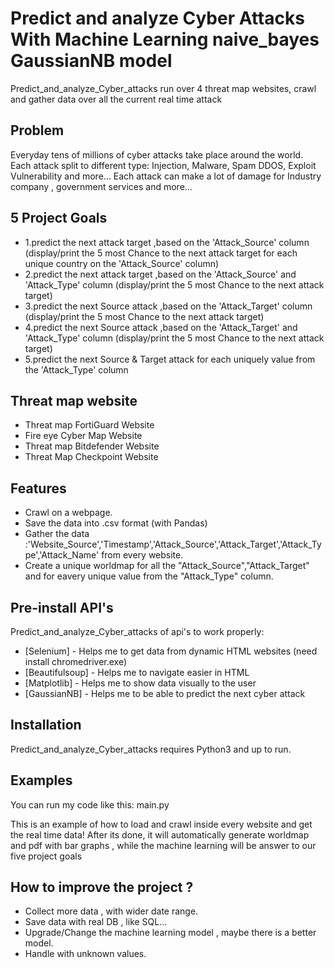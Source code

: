 # Predict and analyze Cyber Attacks With Machine Learning naive_bayes GaussianNB model
Predict_and_analyze_Cyber_attacks run over 4 threat map websites, crawl and gather data over all the current real time attack

## Problem
Everyday tens of millions of cyber attacks take place around the world.
Each attack split to different type: Injection, Malware, Spam DDOS, Exploit Vulnerability and more…
Each attack can make a lot of damage for Industry company , government services and more…

## 5 Project Goals
- 1.predict the next attack target ,based on the 'Attack_Source' column (display/print the 5 most Chance to the next attack target for each unique country on the    'Attack_Source' column)
- 2.predict the next attack target ,based on the 'Attack_Source' and 'Attack_Type' column (display/print the 5 most Chance to the next attack target)
- 3.predict the next Source attack ,based on the 'Attack_Target' column (display/print the 5 most Chance to the next attack target)
- 4.predict the next Source attack ,based on the 'Attack_Target' and 'Attack_Type' column (display/print the 5 most Chance to the next attack target)
- 5.predict the next Source & Target attack for each uniquely value from the 'Attack_Type' column

## Threat map website 

- Threat map FortiGuard Website
- Fire eye Cyber Map Website
- Threat map Bitdefender Website 
- Threat Map Checkpoint Website 

## Features

- Crawl on a webpage.
- Save the data into .csv format (with Pandas)
- Gather the data :'Website_Source','Timestamp','Attack_Source','Attack_Target','Attack_Type','Attack_Name' from every website.
- Create a unique worldmap for all the "Attack_Source","Attack_Target" and for eavery unique value from the "Attack_Type" column.

## Pre-install API's

Predict_and_analyze_Cyber_attacks of api's to work properly:
- [Selenium]      - Helps me to get data from dynamic HTML websites (need install chromedriver.exe)
- [Beautifulsoup] - Helps me to navigate easier in HTML  
- [Matplotlib]    - Helps me to show data visually to the user
- [GaussianNB]    - Helps me to be able to predict the next cyber attack


## Installation

Predict_and_analyze_Cyber_attacks requires Python3 and up to run.


## Examples 

You can run my code like this:
main.py 

This is an example of how to load and crawl inside every website and get the real time data!
After its done, it will automatically generate worldmap and pdf with bar graphs , while the machine learning will be answer to our five project goals

## How to improve the project ?
- Collect more data , with wider date range.
- Save data with real DB , like SQL...
- Upgrade/Change the machine learning model , maybe there is a better model.
- Handle with unknown values.
